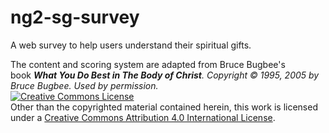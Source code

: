 # ng2-sg-survey

A web survey to help users understand their spiritual gifts.
<div>The content and scoring system are adapted from Bruce Bugbee's book&nbsp;<span style="font-style:italic;"><span style="font-style:italic;"><strong>What You Do Best in The Body of Christ</strong></span>. Copyright &copy; 1995, 2005 by Bruce Bugbee. Used by permission.</div>
<div class="footnote"><a rel="license" href="http://creativecommons.org/licenses/by/4.0/"><img alt="Creative Commons License" style="border-width:0" src="https://i.creativecommons.org/l/by/4.0/80x15.png" /></a><br />Other than the copyrighted material contained herein, this work is licensed under a <a rel="license" href="http://creativecommons.org/licenses/by/4.0/">Creative Commons Attribution 4.0 International License</a>.</div>
